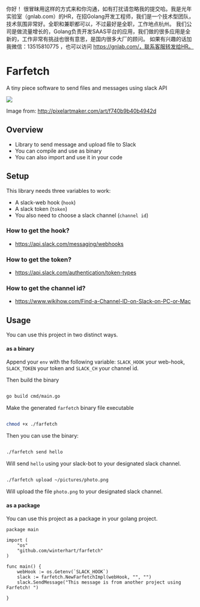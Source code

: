 你好！
很冒昧用这样的方式来和你沟通，如有打扰请忽略我的提交哈。我是光年实验室（gnlab.com）的HR，在招Golang开发工程师，我们是一个技术型团队，技术氛围非常好。全职和兼职都可以，不过最好是全职，工作地点杭州。
我们公司是做流量增长的，Golang负责开发SAAS平台的应用，我们做的很多应用是全新的，工作非常有挑战也很有意思，是国内很多大厂的顾问。
如果有兴趣的话加我微信：13515810775  ，也可以访问 https://gnlab.com/，联系客服转发给HR。
# Farfetch

A tiny piece software to send files and messages using slack API


![](http://pixelartmaker.com/art/f740b9b40b4942d.png)

Image from: http://pixelartmaker.com/art/f740b9b40b4942d

## Overview

- Library to send message and upload file to Slack
- You can compile and use as binary 
- You can also import and use it in your code

## Setup

This library needs three variables to work:
- A slack-web hook (`hook`)
- A slack token (`token`)
- You also need to choose a slack channel (`channel id`)

### How to get the hook?

- https://api.slack.com/messaging/webhooks

### How to get the token?

- https://api.slack.com/authentication/token-types

### How to get the channel id?

- https://www.wikihow.com/Find-a-Channel-ID-on-Slack-on-PC-or-Mac

## Usage

You can use this project in two distinct ways.

#### as a binary

Append your `env` with the following variable: `SLACK_HOOK` your web-hook, `SLACK_TOKEN` your token 
and `SLACK_CH` your channel id.


Then build the binary

```bash

go build cmd/main.go

```
Make the generated `farfetch` binary file executable
```bash

chmod +x ./farfetch

```
Then you can use the binary:

```bash

./farfetch send hello

```

Will send `hello` using your slack-bot to your designated slack channel. 

```bash

./farfetch upload ~/pictures/photo.png

```

Will upload the file `photo.png` to your designated slack channel.

#### as a package 

You can use this project as a package in your golang project.

```golang
package main

import (
	"os"
	"github.com/winterhart/farfetch"
)

func main() {
	webHook := os.Getenv(`SLACK_HOOK`)
	slack := farfetch.NewFarfetchImpl(webHook, "", "")
	slack.SendMessage("This message is from another project using Farfetch! ")

}

```



